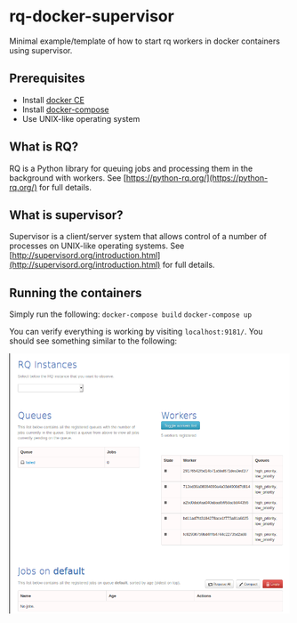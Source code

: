 # rq-docker-supervisor
Minimal example/template of how to start rq workers in docker containers using supervisor.

## Prerequisites
- Install [docker CE](https://docs.docker.com/v17.09/engine/installation/)
- Install [docker-compose](https://docs.docker.com/compose/install/)
- Use UNIX-like operating system

## What is RQ?
RQ is a Python library for queuing jobs and processing them in the background with workers. See [https://python-rq.org/](https://python-rq.org/) for full details.

## What is supervisor?
Supervisor is a client/server system that allows control of a number of processes on UNIX-like operating systems. See [http://supervisord.org/introduction.html](http://supervisord.org/introduction.html) for full details.

## Running the containers
Simply run the following:
`docker-compose build`
`docker-compose up`

You can verify everything is working by visiting `localhost:9181/`. You should see something similar to the following:

![rq-dashboard](rq-dashboard.png)